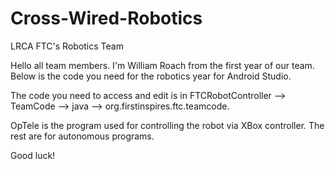 # Cross-Wired-Robotics
LRCA FTC's Robotics Team

Hello all team members. I'm William Roach from the first year of our team. Below is the code you need for the robotics year for Android Studio.

The code you need to access and edit is in FTCRobotController --> TeamCode --> java --> org.firstinspires.ftc.teamcode.

OpTele is the program used for controlling the robot via XBox controller. The rest are for autonomous programs.

Good luck!
